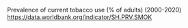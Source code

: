 Prevalence of current tobacco use (% of adults) (2000-2020) https://data.worldbank.org/indicator/SH.PRV.SMOK
